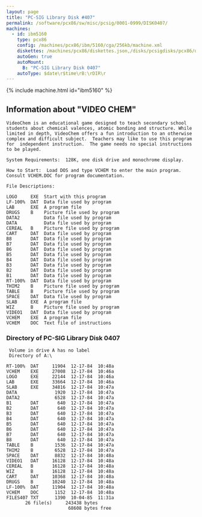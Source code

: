 ```yaml
---
layout: page
title: "PC-SIG Library Disk #407"
permalink: /software/pcx86/sw/misc/pcsig/0001-0999/DISK0407/
machines:
  - id: ibm5160
    type: pcx86
    config: /machines/pcx86/ibm/5160/cga/256kb/machine.xml
    diskettes: /machines/pcx86/diskettes.json,/disks/pcsigdisks/pcx86/diskettes.json
    autoGen: true
    autoMount:
      B: "PC-SIG Library Disk 0407"
    autoType: $date\r$time\rB:\rDIR\r
---
```


{% include machine.html id="ibm5160" %}

## Information about "VIDEO CHEM"

    VideoChem is an educational game designed to teach secondary school
    students about chemical valences, atomic bonding and structure. While
    limited in depth, VideoChem offers a fun introduction to an otherwise
    complex and difficult subject.  Teachers may like to use this program
    for  independent instruction.  The game needs no special instructions
    to be played.
    
    System Requirements:  128K, one disk drive and monochrome display.
    
    How to Start:  Load DOS and type VCHEM to enter the main program.
    Consult VCHEM.DOC for program documentation.
    
    File Descriptions:
    
    LOGO     EXE  Start with this program
    LF-100%  DAT  Data file used by program
    LAB      EXE  A program file
    DRUGS    B    Picture file used by program
    DATA2         Data file used by program
    DATA          Data file used by program
    CEREAL   B    Picture file used by program
    CART     DAT  Data file used by program
    B8       DAT  Data file used by program
    B7       DAT  Data file used by program
    B6       DAT  Data file used by program
    B5       DAT  Data file used by program
    B4       DAT  Data file used by program
    B3       DAT  Data file used by program
    B2       DAT  Data file used by program
    B1       DAT  Data file used by program
    RT-100%  DAT  Data file used by program
    THIM2    B    Picture file used by program
    TABLE    B    Picture file used by program
    SPACE    DAT  Data file used by program
    SLAB     EXE  A program file
    WIZ      B    Picture file used by program
    VIDEO1   DAT  Data file used by program
    VCHEM    EXE  A program file
    VCHEM    DOC  Text file of instructions

### Directory of PC-SIG Library Disk 0407

     Volume in drive A has no label
     Directory of A:\

    RT-100%  DAT     11904  12-17-84  10:48a
    VCHEM    EXE     27008  12-17-84  10:46a
    LOGO     EXE     22144  12-17-84  10:46a
    LAB      EXE     33664  12-17-84  10:46a
    SLAB     EXE     34816  12-17-84  10:47a
    DATA              1920  12-17-84  10:47a
    DATA2             6528  12-17-84  10:47a
    B1       DAT       640  12-17-84  10:47a
    B2       DAT       640  12-17-84  10:47a
    B3       DAT       640  12-17-84  10:47a
    B4       DAT       640  12-17-84  10:47a
    B5       DAT       640  12-17-84  10:47a
    B6       DAT       640  12-17-84  10:47a
    B7       DAT       640  12-17-84  10:47a
    B8       DAT       640  12-17-84  10:47a
    TABLE    B        1536  12-17-84  10:47a
    THIM2    B        6528  12-17-84  10:47a
    SPACE    DAT      8832  12-17-84  10:48a
    VIDEO1   DAT     16128  12-17-84  10:48a
    CEREAL   B       16128  12-17-84  10:48a
    WIZ      B       16128  12-17-84  10:48a
    CART     DAT     10368  12-17-84  10:48a
    DRUGS    B       10240  12-17-84  10:48a
    LF-100%  DAT     11904  12-17-84  10:48a
    VCHEM    DOC      1152  12-17-84  10:48a
    FILES407 TXT      1390  10-04-85  11:31a
           26 file(s)     243438 bytes
                           68608 bytes free
